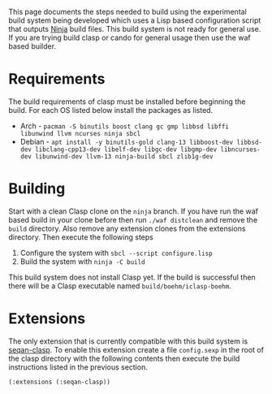 This page documents the steps needed to build using the experimental build system being developed which uses a Lisp based configuration script that outputs [Ninja](https://ninja-build.org/) build files. This build system is not ready for general use. If you are trying build clasp or cando for general usage then use the waf based builder.

# Requirements

The build requirements of clasp must be installed before beginning the build. For each OS listed below install the packages as listed.

* Arch - `pacman -S binutils boost clang gc gmp libbsd libffi libunwind llvm ncurses ninja sbcl`
* Debian - `apt install -y binutils-gold clang-13 libboost-dev libbsd-dev libclang-cpp13-dev libelf-dev libgc-dev libgmp-dev libncurses-dev libunwind-dev llvm-13 ninja-build sbcl zlib1g-dev`

# Building

Start with a clean Clasp clone on the `ninja` branch. If you have run the waf based build in your clone before then run `./waf distclean` and remove the `build` directory. Also remove any extension clones from the extensions directory. Then execute the following steps

1. Configure the system with `sbcl --script configure.lisp`
2. Build the system with `ninja -C build`

This build system does not install Clasp yet. If the build is successful then there will be a Clasp executable named `build/boehm/iclasp-boehm`.

# Extensions

The only extension that is currently compatible with this build system is [seqan-clasp](https://github.com/clasp-developers/seqan-clasp/). To enable this extension create a file `config.sexp` in the root of the clasp directory with the following contents then execute the build instructions listed in the previous section.

```lisp
(:extensions (:seqan-clasp))
```